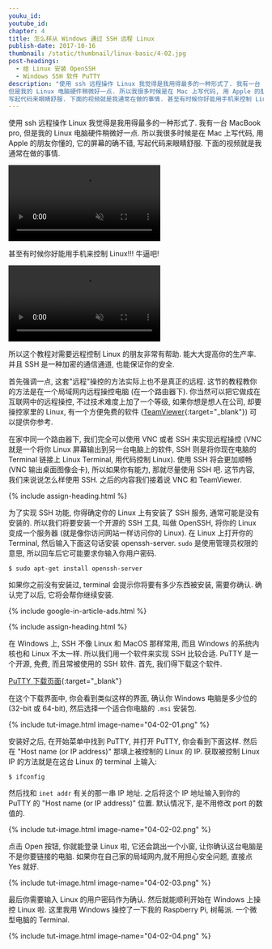 ```yaml
---
youku_id:
youtube_id:
chapter: 4
title: 怎么样从 Windows 通过 SSH 远程 Linux
publish-date: 2017-10-16
thumbnail: /static/thumbnail/linux-basic/4-02.jpg
post-headings:
  - 给 Linux 安装 OpenSSH
  - Windows SSH 软件 PuTTY
description: "使用 ssh 远程操作 Linux 我觉得是我用得最多的一种形式了. 我有一台 MacBook pro,
但是我的 Linux 电脑硬件稍微好一点. 所以我很多时候是在 Mac 上写代码, 用 Apple 的朋友你懂的, 它的屏幕的确不错,
写起代码来眼睛舒服. 下面的视频就是我通常在做的事情. 甚至有时候你好能用手机来控制 Linux!!! 牛逼吧!"
---
```


使用 ssh 远程操作 Linux 我觉得是我用得最多的一种形式了. 我有一台 MacBook pro,
但是我的 Linux 电脑硬件稍微好一点. 所以我很多时候是在 Mac 上写代码, 用 Apple 的朋友你懂的, 它的屏幕的确不错,
写起代码来眼睛舒服. 下面的视频就是我通常在做的事情.

<video class="tut-content-video" controls loop autoplay muted>
  <source src="/static/results/linux-basic/04-01-01.mp4" type="video/mp4">
  Your browser does not support HTML5 video.
</video>

甚至有时候你好能用手机来控制 Linux!!! 牛逼吧!

<video class="tut-content-video" controls loop autoplay muted>
  <source src="/static/results/linux-basic/04-01-02.mp4" type="video/mp4">
  Your browser does not support HTML5 video.
</video>


所以这个教程对需要远程控制 Linux 的朋友非常有帮助. 能大大提高你的生产率. 并且 SSH 是一种加密的通信通道, 也能保证你的安全.


首先强调一点, 这套"远程"操控的方法实际上也不是真正的远程. 这节的教程教你的方法是在一个局域网内远程操控电脑 (在一个路由器下).
你当然可以把它做成在互联网中的远程操控, 不过技术难度上加了一个等级, 如果你想是想人在公司, 却要操控家里的 Linux, 有一个方便免费的软件 ([TeamViewer](https://www.teamviewer.com){:target="_blank"}) 可以提供你参考.

在家中同一个路由器下, 我们完全可以使用 VNC 或者 SSH 来实现远程操控 (VNC 就是一个将你 Linux 屏幕输出到另一台电脑上的软件, SSH 则是将你现在电脑的 Terminal 链接上 Linux Terminal, 用代码控制 Linux).
使用 SSH 将会更加顺畅 (VNC 输出桌面图像会卡), 所以如果你有能力, 那就尽量使用 SSH 吧. 这节内容, 我们来说说怎么样使用 SSH. 之后的内容我们接着说 VNC 和 TeamViewer.



{% include assign-heading.html %}

为了实现 SSH 功能, 你得确定你的 Linux 上有安装了 SSH 服务, 通常可能是没有安装的. 所以我们将要安装一个开源的 SSH 工具, 叫做 OpenSSH, 将你的 Linux 变成一个服务器 (就是像你访问网站一样访问你的 Linux).
在 Linux 上打开你的 Terminal, 然后输入下面这句话安装 openssh-server. `sudo` 是使用管理员权限的意思, 所以回车后它可能要求你输入你用户密码.

```shell
$ sudo apt-get install openssh-server
```

如果你之前没有安装过, terminal 会提示你将要有多少东西被安装, 需要你确认. 确认完了以后, 它将会帮你继续安装.







{% include google-in-article-ads.html %}

{% include assign-heading.html %}

在 Windows 上, SSH 不像 Linux 和 MacOS 那样常用, 而且 Windows 的系统内核也和 Linux 不太一样.
所以我们用一个软件来实现 SSH 比较合适. PuTTY 是一个开源, 免费, 而且常被使用的 SSH 软件. 首先, 我们得下载这个软件.

[PuTTY 下载页面](https://www.chiark.greenend.org.uk/~sgtatham/putty/latest.html){:target="_blank"}

在这个下载界面中, 你会看到类似这样的界面, 确认你 Windows 电脑是多少位的 (32-bit 或 64-bit), 然后选择一个适合你电脑的 `.msi` 安装包.

{% include tut-image.html image-name="04-02-01.png" %}

安装好之后, 在开始菜单中找到 PuTTY, 并打开 PuTTY, 你会看到下面这样. 然后在 "Host name (or IP address)" 那填上被控制的 Linux 的 IP.
获取被控制 Linux IP 的方法就是在这台 Linux 的 terminal 上输入:

```shell
$ ifconfig
```

然后找和 `inet addr` 有关的那一串 IP 地址. 之后将这个 IP 地址输入到你的 PuTTY 的 "Host name (or IP address)" 位置.
默认情况下, 是不用修改 port 的数值的.

{% include tut-image.html image-name="04-02-02.png" %}

点击 Open 按钮, 你就能登录 Linux 啦, 它还会跳出一个小窗, 让你确认这台电脑是不是你要链接的电脑. 如果你在自己家的局域网内,就不用担心安全问题,
直接点 Yes 就好.

{% include tut-image.html image-name="04-02-03.png" %}

最后你需要输入 Linux 的用户密码作为确认. 然后就能顺利开始在 Windows 上操控 Linux 啦.
这里我用 Windows 操控了一下我的 Raspberry Pi, 树莓派. 一个微型电脑的 Terminal.

{% include tut-image.html image-name="04-02-04.png" %}



